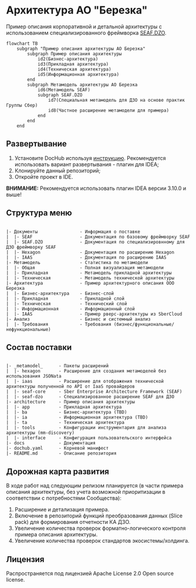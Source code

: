 # Архитектура АО "Березка"
Пример описания корпоративной и детальной архитектуры с использованием специализированного 
фреймворка [SEAF.DZO](./_metamodel_/seaf-dzo/README.md).

```mermaid
flowchart TB
    subgraph "Пример описания архитектуры АО Березка"
        subgraph Пример описания архитектуры
            id2(Бизнес-архитектура)
            id3(Прикладная архитектура)
            id4(Техническая архитектура)
            id5(Информационная архитектура)
        end
        subgraph Метамодель архитектуры АО Березка
            id6(Метамодель SEAF)
            subgraph SEAF.DZO
                id7(Специальная метамодель для ДЗО на основе практик Группы Сбер)
                id8(Частное расширение метамодели для примера)
            end
        end
    end
```

## Развертывание

1. Установите DocHub используя [инструкцию](https://github.com/RabotaRu/DocHub#быстрый-старт). Рекомендуется использовать вариант развертывания - плагин для IDEA; 
2. Клонируйте данный репозиторий;
3. Откройте проект в IDE.

**ВНИМАНИЕ:**
 Рекомендуется использовать плагин IDEA версии 3.10.0 и выше!


## Структура меню
```

|- Документы                - Информация о поставке
|  |- SEAF                  - Документация по базовому фреймворку SEAF
|  |- SEAF.DZO              - Документация по специализировнному для ДЗО фреймворку SEAF
|  |- Hexagon               - Документация по расширению Hexagon
|  |- IAAS                  - Документация по расширению IAAS 
|- Метамодель               - Статистика по метамодели
|  |- Общая                 - Полная визуализация метамодели
|  |- Прикладная            - Метамодель прикладной архитектуры
|  |- Техническая           - Метамодель технической архитектуры
|- Архитектура              - Пример архитектурного описания ООО Березка
|  |- Бизнес-архитектура    - Бизнес-слой
|  |- Прикладная            - Прикладной слой
|  |- Техническая           - Технический слой
|  |- Информационная        - Информационный слой
|  |- IAAS                  - Пример рверс-архитектуры из SberCloud
|- Анализ                   - Бизнес и системный анализ
|  |- Требования            - Требования (бизнес/функциональные/нефункциональные)
```

## Состав поставки

```

|- _metamodel_      - Пакеты расширений
|  |- hexagon       - Расширение для создания метамоделей без использования JSONata
|  |- iaas          - Расширение для отображения технической архитектуры полученной по API от IaaS провайдеров
|  |- seaf-core     - Sber Enterprise Architecture Framework (SEAF)
|  |- seaf-dzo      - Специализированное расширение SEAF для ДЗО
|- architecture     - Пример описания архитектуры 
|  |- app           - Прикладная архитектура
|  |- ba            - Бизнес-архитектура (TBD)
|  |- ia            - Информационная архитектура (TBD)
|  |- ta            - Техническая архитектура 
|  |- tools         - Конфигурации инструментария для анализа архитектуры (mm-discovery)
|  |- interface     - Конфигурация пользовательского интерфейса 
|- docs             - Документация
|- dochub.yaml      - Корневой манифест 
|- README.md        - Описание репозитория

```
## Дорожная карта развития
В ходе работ над следующим релизом планируется (в части примера описания архитектуры, без учета возможной приоритизации в соответствии с потребностями Сообщества):
1. Расширение и детализация примера.
2. Включение в репозиторий функций преобразования данных (Slice pack) для формирования отчетности КА ДЗО.
3. Увеличение количества проверок форматно-логического контроля примера описания архитектуры.
4. Увеличение количества проверок стандартов экосистемы/холдинга.

## Лицензия
Распространяется под лицензией Apache License 2.0 Open source license.

